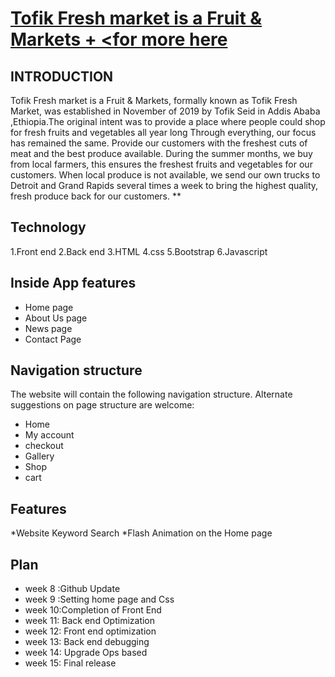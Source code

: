 # [Tofik Fresh market is a Fruit & Markets + <for more here](https://classy-magnosaurus.glitch.me/)
 ## INTRODUCTION 
 Tofik Fresh market is a Fruit & Markets, formally known as Tofik Fresh Market, was established in November of 2019 by Tofik Seid in Addis Ababa ,Ethiopia.The original intent was to provide a place where people could shop for fresh fruits and vegetables all year long Through everything, our focus has remained the same. Provide our customers with the freshest cuts of meat and the best produce available. During the summer months, we buy from local farmers, this ensures the freshest fruits and vegetables for our customers. When local produce is not available, we send our own trucks to Detroit and Grand Rapids several times a week to bring the highest quality, fresh produce back for our customers. **
##  Technology
1.Front end
2.Back end 
3.HTML
4.css
5.Bootstrap
6.Javascript
## Inside App features
* Home page
* About Us page
* News page
* Contact Page

## Navigation structure
The website will contain the following navigation structure. 
Alternate suggestions on page structure are welcome: 
* Home 
* My account 
* checkout
* Gallery
* Shop  
* cart
## Features 
*Website Keyword Search 
*Flash Animation on the Home page 

## Plan 
* week 8 :Github Update
* week 9 :Setting home page and Css
* week 10:Completion of Front End
* week 11: Back end Optimization
* week 12: Front end optimization
* week 13: Back end debugging
* week 14: Upgrade Ops based
* week 15: Final release

